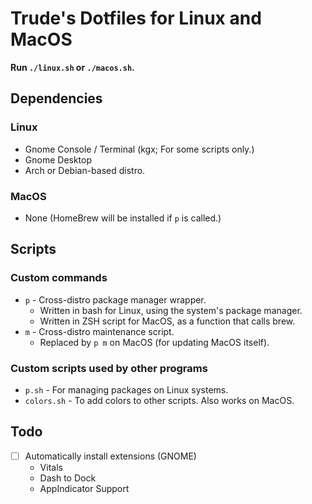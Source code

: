 # Trude's Dotfiles for Linux and MacOS

**Run `./linux.sh` or `./macos.sh`.**

## Dependencies

### Linux

-   Gnome Console / Terminal (kgx; For some scripts only.)
-   Gnome Desktop
-   Arch or Debian-based distro.

### MacOS

-   None (HomeBrew will be installed if `p` is called.)

## Scripts

### Custom commands

-   `p` - Cross-distro package manager wrapper.
      - Written in bash for Linux, using the system's package manager.
      - Written in ZSH script for MacOS, as a function that calls brew.
-   `m` - Cross-distro maintenance script.
      - Replaced by `p m` on MacOS (for updating MacOS itself).

### Custom scripts used by other programs

-   `p.sh` - For managing packages on Linux systems.
-   `colors.sh` - To add colors to other scripts. Also works on MacOS.

## Todo

-   [ ] Automatically install extensions (GNOME)
    -   Vitals
    -   Dash to Dock
    -   AppIndicator Support
